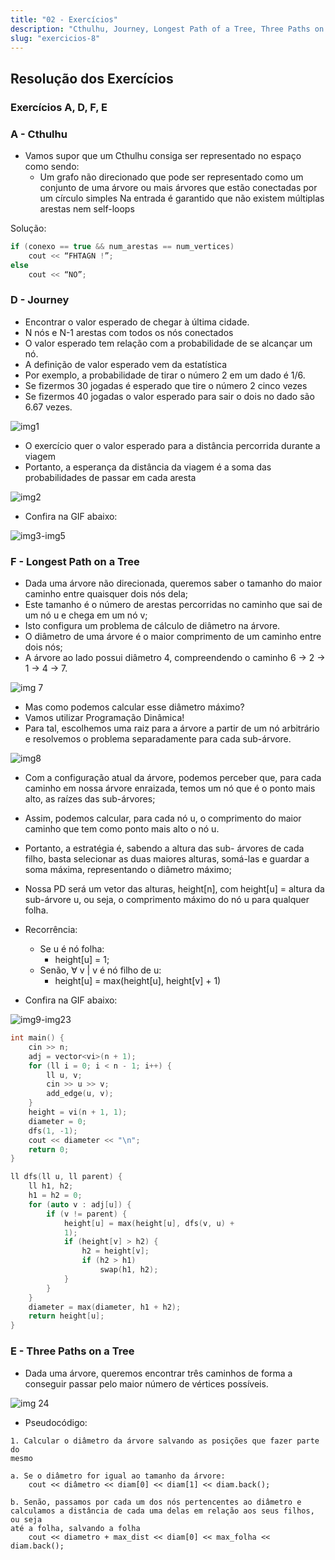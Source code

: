 ```yaml
---
title: "02 - Exercícios"
description: "Cthulhu, Journey, Longest Path of a Tree, Three Paths on a Tree"
slug: "exercicios-8"
---
```

## Resolução dos Exercícios
### Exercícios A, D, F, E

### A - Cthulhu
- Vamos supor que um Cthulhu consiga ser representado no espaço como sendo:
    - Um grafo não direcionado que pode ser representado como um conjunto de uma árvore ou mais árvores que estão conectadas por um círculo simples Na entrada é garantido que não existem múltiplas arestas nem self-loops

Solução:
``` cpp
if (conexo == true && num_arestas == num_vertices)
    cout << “FHTAGN !”;
else
    cout << “NO”;
   ```

### D - Journey
- Encontrar o valor esperado de chegar à última cidade.
- N nós e N-1 arestas com todos os nós conectados
- O valor esperado tem relação com a probabilidade de se alcançar um nó.
- A definição de valor esperado vem da estatística
- Por exemplo, a probabilidade de tirar o número 2 em um dado é 1/6.
- Se fizermos 30 jogadas é esperado que tire o número 2 cinco vezes
- Se fizermos 40 jogadas o valor esperado para sair o dois no dado são 6.67 vezes.

![img1](img1.png)

- O exercício quer o valor esperado para a distância percorrida durante a viagem
- Portanto, a esperança da distância da viagem é a soma das probabilidades de passar em cada aresta

![img2](img2.png)

- Confira na GIF abaixo:

![img3-img5](gif1.gif)

### F - Longest Path on a Tree
- Dada uma árvore não direcionada, queremos saber o tamanho do maior caminho entre quaisquer dois nós dela;
- Este tamanho é o número de arestas percorridas no caminho que sai de um nó u e chega em um nó v;
- Isto configura um problema de cálculo de diâmetro na árvore.
- O diâmetro de uma árvore é o maior comprimento de um caminho entre dois nós;
- A árvore ao lado possui diâmetro 4, compreendendo o caminho 6 -> 2 -> 1 -> 4 -> 7.

![img 7](img7.png)

- Mas como podemos calcular esse diâmetro máximo?
- Vamos utilizar Programação Dinâmica!
- Para tal, escolhemos uma raiz para a árvore a partir de um nó arbitrário e resolvemos o problema separadamente para cada sub-árvore.

![img8](img8.png)

- Com a configuração atual da árvore, podemos perceber que, para cada caminho em nossa árvore enraizada, temos um nó que é o ponto mais alto, as raízes das sub-árvores;
- Assim, podemos calcular, para cada nó u, o comprimento do maior caminho que tem como ponto mais alto o nó u.
- Portanto, a estratégia é, sabendo a altura das sub- árvores de cada filho, basta selecionar as duas maiores alturas, somá-las e guardar a soma máxima, representando o diâmetro máximo;
- Nossa PD será um vetor das alturas, height[n], com height[u] = altura da sub-árvore u, ou seja, o comprimento máximo do nó u para qualquer folha.

- Recorrência:
    - Se u é nó folha:
        - height[u] = 1;
    - Senão, ∀ v | v é nó filho de u:
        - height[u] = max(height[u], height[v] + 1)

- Confira na GIF abaixo:

![img9-img23](gif2.gif)
``` cpp
int main() {
    cin >> n;
    adj = vector<vi>(n + 1);
    for (ll i = 0; i < n - 1; i++) {
        ll u, v;
        cin >> u >> v;
        add_edge(u, v);
    }
    height = vi(n + 1, 1);
    diameter = 0;
    dfs(1, -1);
    cout << diameter << "\n";
    return 0;
}

ll dfs(ll u, ll parent) {
    ll h1, h2;
    h1 = h2 = 0;
    for (auto v : adj[u]) {
        if (v != parent) {
            height[u] = max(height[u], dfs(v, u) +
            1);
            if (height[v] > h2) {
                h2 = height[v];
                if (h2 > h1)
                    swap(h1, h2);
            }
        }
    }
    diameter = max(diameter, h1 + h2);
    return height[u];
}
```

### E - Three Paths on a Tree
- Dada uma árvore, queremos encontrar três caminhos de forma a conseguir passar pelo maior número de vértices possíveis.

![img 24](img24.png)

- Pseudocódigo:
```
1. Calcular o diâmetro da árvore salvando as posições que fazer parte do 
mesmo

a. Se o diâmetro for igual ao tamanho da árvore:
	cout << diâmetro << diam[0] << diam[1] << diam.back();

b. Senão, passamos por cada um dos nós pertencentes ao diâmetro e 
calculamos a distância de cada uma delas em relação aos seus filhos, ou seja 
até a folha, salvando a folha
	cout << diametro + max_dist << diam[0] << max_folha << diam.back();
```
